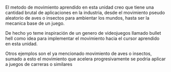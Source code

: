 El metodo de movimiento aprendido en esta unidad creo que tiene una cantidad brutal de aplicaciones en la industria, desde el movimiento pseudo aleatorio de aves o insectos para ambientar los mundos, hasta ser la mecanica base de un juego.

De hecho yo teme inspiración de un genero de videojuegos llamado bullet hell como idea para implementar el movimiento hacia el cursor aprendido en esta unidad.

Otros ejemplos son el ya mencionado movimiento de aves o insectos, sumado a esto el movimiento que acelera progresivamente se podria aplicar a juegos de carreras o similares
